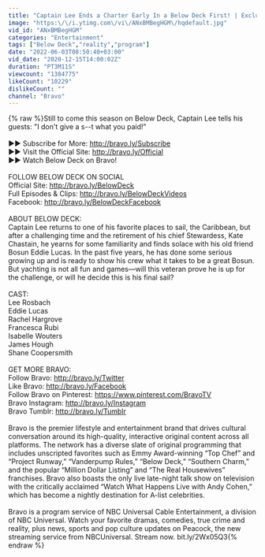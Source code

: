 ```yaml
---
title: "Captain Lee Ends a Charter Early In a Below Deck First! | Exclusive First Look | Bravo Insider"
image: "https:\/\/i.ytimg.com\/vi\/ANxBMBegHGM\/hqdefault.jpg"
vid_id: "ANxBMBegHGM"
categories: "Entertainment"
tags: ["Below Deck","reality","program"]
date: "2022-06-03T08:50:40+03:00"
vid_date: "2020-12-15T14:00:02Z"
duration: "PT3M11S"
viewcount: "1384775"
likeCount: "10229"
dislikeCount: ""
channel: "Bravo"
---
```

{% raw %}Still to come this season on Below Deck, Captain Lee tells his guests: &quot;I don't give a s--t what you paid!”<br /><br />►► Subscribe for More: <a rel="nofollow" target="blank" href="http://bravo.ly/Subscribe">http://bravo.ly/Subscribe</a><br />►► Visit the Official Site: <a rel="nofollow" target="blank" href="http://bravo.ly/Official">http://bravo.ly/Official</a><br />►► Watch Below Deck on Bravo!<br /><br />FOLLOW BELOW DECK ON SOCIAL<br />Official Site: <a rel="nofollow" target="blank" href="http://bravo.ly/BelowDeck">http://bravo.ly/BelowDeck</a><br />Full Episodes &amp; Clips: <a rel="nofollow" target="blank" href="http://bravo.ly/BelowDeckVideos">http://bravo.ly/BelowDeckVideos</a><br />Facebook: <a rel="nofollow" target="blank" href="http://bravo.ly/BelowDeckFacebook">http://bravo.ly/BelowDeckFacebook</a><br /><br />ABOUT BELOW DECK:<br />Captain Lee returns to one of his favorite places to sail, the Caribbean, but after a challenging time and the retirement of his chief Stewardess, Kate Chastain, he yearns for some familiarity and finds solace with his old friend Bosun Eddie Lucas. In the past five years, he has done some serious growing up and is ready to show his crew what it takes to be a great Bosun. But yachting is not all fun and games—will this veteran prove he is up for the challenge, or will he decide this is his final sail? <br /><br />CAST:<br />Lee Rosbach<br />Eddie Lucas<br />Rachel Hargrove<br />Francesca Rubi<br />Isabelle Wouters<br />James Hough<br />Shane Coopersmith<br /><br />GET MORE BRAVO:<br />Follow Bravo: <a rel="nofollow" target="blank" href="http://bravo.ly/Twitter">http://bravo.ly/Twitter</a><br />Like Bravo: <a rel="nofollow" target="blank" href="http://bravo.ly/Facebook">http://bravo.ly/Facebook</a><br />Follow Bravo on Pinterest: <a rel="nofollow" target="blank" href="https://www.pinterest.com/BravoTV">https://www.pinterest.com/BravoTV</a><br />Bravo Instagram: <a rel="nofollow" target="blank" href="http://bravo.ly/Instagram">http://bravo.ly/Instagram</a><br />Bravo Tumblr: <a rel="nofollow" target="blank" href="http://bravo.ly/Tumblr">http://bravo.ly/Tumblr</a><br /><br />Bravo is the premier lifestyle and entertainment brand that drives cultural conversation around its high-quality, interactive original content across all platforms. The network has a diverse slate of original programming that includes unscripted favorites such as Emmy Award-winning “Top Chef” and “Project Runway,” “Vanderpump Rules,” “Below Deck,” “Southern Charm,” and the popular “Million Dollar Listing” and “The Real Housewives” franchises. Bravo also boasts the only live late-night talk show on television with the critically acclaimed “Watch What Happens Live with Andy Cohen,” which has become a nightly destination for A-list celebrities.<br /><br />Bravo is a program service of NBC Universal Cable Entertainment, a division of NBC Universal. Watch your favorite dramas, comedies, true crime and reality, plus news, sports and pop culture updates on Peacock, the new streaming service from NBCUniversal. Stream now. bit.ly/2Wx05Q3{% endraw %}
